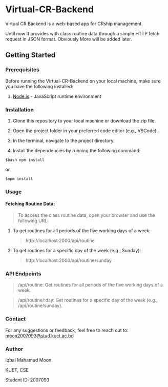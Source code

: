 # Virtual-CR-Backend

Virtual CR Backend is a web-based app for CRship management. 

Until now It provides with class routine data through a simple HTTP fetch request in JSON format. Obviously More will be added later. 

## Getting Started

### Prerequisites

Before running the Virtual-CR-Backend on your local machine, make sure you have the following installed:

1. [Node.js](https://nodejs.org/) - JavaScript runtime environment

### Installation

1. Clone this repository to your local machine or download the zip file.

2. Open the project folder in your preferred code editor (e.g., VSCode).

3. In the terminal, navigate to the project directory.

4. Install the dependencies by running the following command:

```
$bash npm install
```
or
```
$npm install
```


### Usage

#### Fetching Routine Data:

> To access the class routine data, open your browser and use the following URL:

1. To get routines for all periods of the five working days of a week:
    > http://localhost:2000/api/routine
2. To get routines for a specific day of the week (e.g., Sunday):
    > http://localhost:2000/api/routine/sunday

### API Endpoints

> /api/routine: Get routines for all periods of the five working days of a week.

> /api/routine/:day: Get routines for a specific day of the week (e.g., /api/routine/sunday).

### Contact

For any suggestions or feedback, feel free to reach out to: moon2007093@stud.kuet.ac.bd

### Author
Iqbal Mahamud Moon

KUET, CSE

Student ID: 2007093
